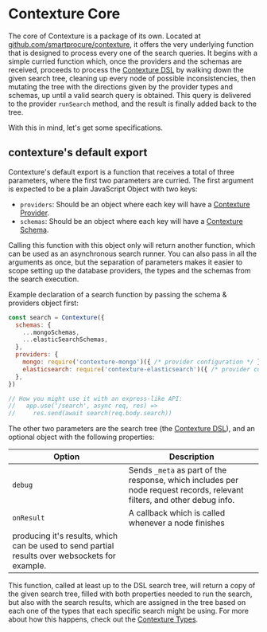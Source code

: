 ﻿# Contexture Core

The core of Contexture is a package of its own. Located at [github.com/smartprocure/contexture](https://github.com/smartprocure/contexture), it offers the very underlying function that is designed to process every one of the search queries. It begins with a simple curried function which, once the providers and the schemas are received, proceeds to process the [Contexture DSL](#TODO) by walking down the given search tree, cleaning up every node of possible inconsistencies, then mutating the tree with the directions given by the provider types and schemas, up until a valid search query is obtained. This query is delivered to the provider `runSearch` method, and the result is finally added back to the tree.

With this in mind, let's get some specifications.

## contexture's default export

Contexture's default export is a function that receives a total of three parameters, where the first two parameters are curried. The first argument is expected to be a plain JavaScript Object with two keys:

- `providers`: Should be an object where each key will have a [Contexture Provider](#TODO).
- `schemas`: Should be an object where each key will have a [Contexture Schema](#TODO).

Calling this function with this object only will return another function, which can be used as an asynchronous search runner. You can also pass in all the arguments as once, but the separation of parameters makes it easier to scope setting up the database providers, the types and the schemas from the search execution.

Example declaration of a search function by passing the schema &
providers object first:

```javascript
const search = Contexture({
  schemas: {
    ...mongoSchemas,
    ...elasticSearchSchemas,
  },
  providers: {
    mongo: require('contexture-mongo')({ /* provider configuration */ }),
    elasticsearch: require('contexture-elasticsearch')({ /* provider configuration */}),
  },
})

// How you might use it with an express-like API:
//   app.use('/search', async req, res) =>
//     res.send(await search(req.body.search))
```

The other two parameters are the search tree (the [Contexture
DSL](#TODO)), and an optional object with the following properties:

| Option | Description |
| ------ | ----------- |
| `debug`| Sends `_meta` as part of the response, which includes per node request records, relevant filters, and other debug info. |
| `onResult` | A callback which is called whenever a node finishes
producing it's results, which can be used to send partial results over websockets for example. |

This function, called at least up to the DSL search tree, will return a copy of the given search tree, filled with both properties needed to run the search, but also with the search results, which are assigned in the tree based on each one of the types that each specific search might be using. For more about how this happens, check out the [Contexture Types](#TODO).
